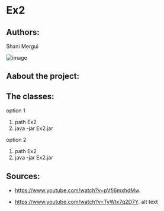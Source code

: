 # Ex2



## Authors:

Shani Mergui

![image](https://www.google.com/url?sa=i&url=https%3A%2F%2Fsgpl.ca%2Fprograms%2Fvirtual-pokemon-club&psig=AOvVaw3JexYTshwHgGLWYqSMroyr&ust=1608561948613000&source=images&cd=vfe&ved=0CAIQjRxqFwoTCOCT6KCX3e0CFQAAAAAdAAAAABAe)

## Aabout the project:


## The classes:

option 1
1. path Ex2
2. java -jar Ex2.jar <parmter-id> <parmter-level>

option 2
1. path Ex2
2. java -jar Ex2.jar


## Sources:

* https://www.youtube.com/watch?v=pVfj6mxhdMw.

* https://www.youtube.com/watch?v=TyWtx7q2D7Y.
alt text
